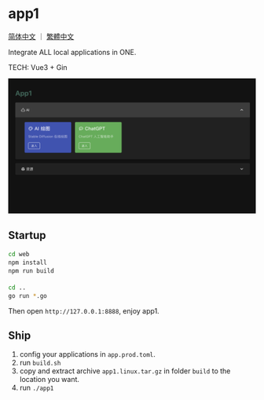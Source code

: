 # app1

[简体中文](https://github.com/tsunhua/app1/blob/main/README-ZH.md) ｜ [繁體中文](https://github.com/tsunhua/app1/blob/main/README-ZHT.md)

Integrate ALL local applications in ONE.

TECH: Vue3 + Gin

![Preivew](https://raw.githubusercontent.com/tsunhua/app1/main/preview.png)

## Startup

```bash
cd web
npm install
npm run build

cd ..
go run *.go
```

Then open `http://127.0.0.1:8888`, enjoy app1.

## Ship

1. config your applications in `app.prod.toml`.
2. run `build.sh`
3. copy and extract archive `app1.linux.tar.gz` in folder `build` to the location you want.
4. run `./app1`
